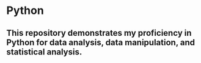 # Python
<h2>This repository demonstrates my proficiency in Python for data analysis, data manipulation, and statistical analysis.</h2>
